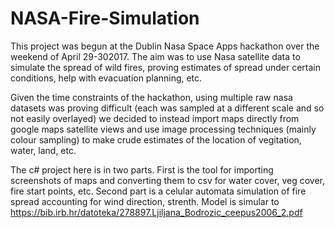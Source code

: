 # NASA-Fire-Simulation
This project was begun at the Dublin Nasa Space Apps hackathon over the weekend of April 29-302017. The aim was to use Nasa satellite data
to simulate the spread of wild fires, proving estimates of spread under certain conditions, help with evacuation planning, etc.

Given the time constraints of the hackathon, using multiple raw nasa datasets was proving difficult (each was sampled at a different scale
and so not easily overlayed) we decided to instead import maps directly from google maps satellite views and use image processing
techniques (mainly colour sampling) to make crude estimates of the location of vegitation, water, land, etc.

The c# project here is in two parts. First is the tool for importing screenshots of maps and converting them to csv for water cover, veg cover,
fire start points, etc. Second part is a celular automata simulation of fire spread accounting for wind direction, strenth. Model is simular to
https://bib.irb.hr/datoteka/278897.Ljiljana_Bodrozic_ceepus2006_2.pdf
